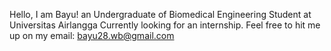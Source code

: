 Hello, I am Bayu!
an Undergraduate of Biomedical Engineering Student at Universitas Airlangga
Currently looking for an internship.
Feel free to hit me up on my email:
bayu28.wb@gmail.com
